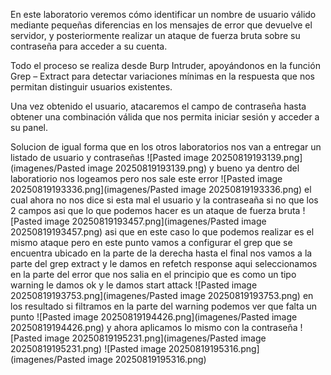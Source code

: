 En este laboratorio veremos cómo identificar un nombre de usuario válido mediante pequeñas diferencias en los mensajes de error que devuelve el servidor, y posteriormente realizar un ataque de fuerza bruta sobre su contraseña para acceder a su cuenta.

Todo el proceso se realiza desde Burp Intruder, apoyándonos en la función Grep – Extract para detectar variaciones mínimas en la respuesta que nos permitan distinguir usuarios existentes.

Una vez obtenido el usuario, atacaremos el campo de contraseña hasta obtener una combinación válida que nos permita iniciar sesión y acceder a su panel.

Solucion
de igual forma que en los otros laboratorios nos van a entregar un listado de usuario y contraseñas
![Pasted image 20250819193139.png](imagenes/Pasted image 20250819193139.png)
y bueno ya dentro del laboratiorio nos logeamos pero nos sale este error
![Pasted image 20250819193336.png](imagenes/Pasted image 20250819193336.png)
el cual ahora no nos dice si esta mal el usuario y la contraseaña si no que los 2 campos asi que lo que podemos hacer es un ataque de fuerza bruta
![Pasted image 20250819193457.png](imagenes/Pasted image 20250819193457.png)
asi que en este caso lo que podemos realizar es el mismo ataque pero en este punto vamos a configurar el grep que se encuentra ubicado en la parte de la derecha hasta el final
nos vamos a la parte del grep extract y le damos en refetch response
aqui seleccionamos en la parte del error que nos salia en el principio que es como un tipo warning
le damos ok
y le damos start attack
![Pasted image 20250819193753.png](imagenes/Pasted image 20250819193753.png)
en los resultado si filtramos en la parte del warning podemos ver que falta un punto
![Pasted image 20250819194426.png](imagenes/Pasted image 20250819194426.png)
y ahora aplicamos lo mismo con la contraseña
![Pasted image 20250819195231.png](imagenes/Pasted image 20250819195231.png)
![Pasted image 20250819195316.png](imagenes/Pasted image 20250819195316.png)

